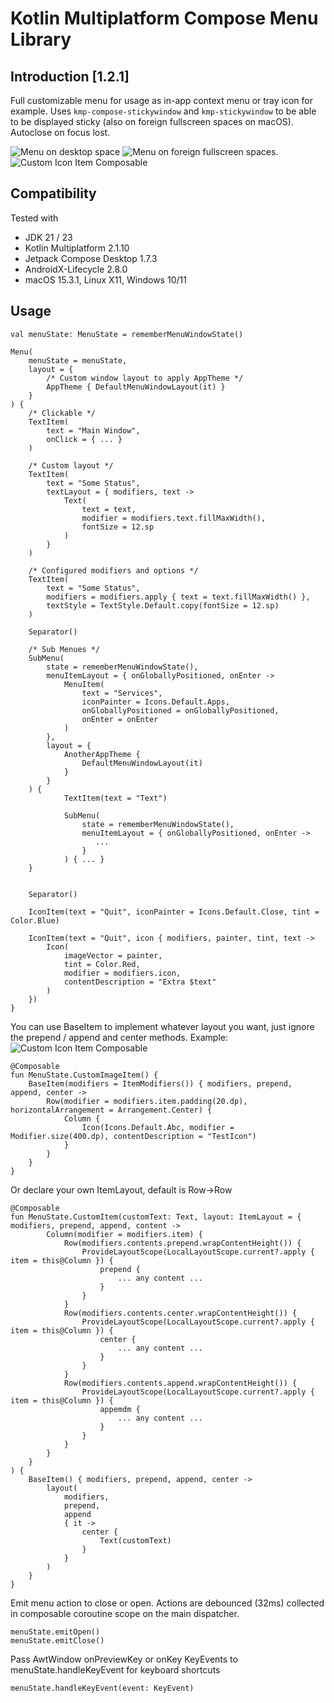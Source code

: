 # Kotlin Multiplatform Compose Menu Library

## Introduction [1.2.1]

Full customizable menu for usage as in-app context menu or tray icon for example.
Uses ```kmp-compose-stickywindow``` and ```kmp-stickywindow``` to be able to be displayed sticky (also on foreign fullscreen spaces on macOS). Autoclose on focus lost.

![Menu on desktop space](/doc/img/desktop-space.png)
![Menu on foreign fullscreen spaces.](/doc/img/fullscreen-space.png)
![Custom Icon Item Composable](/doc/img/custom-icon-item.png)

## Compatibility

Tested with

- JDK 21 / 23
- Kotlin Multiplatform 2.1.10
- Jetpack Compose Desktop 1.7.3
- AndroidX-Lifecycle 2.8.0
- macOS 15.3.1, Linux X11, Windows 10/11

## Usage

```
val menuState: MenuState = rememberMenuWindowState()

Menu(
    menuState = menuState,
    layout = {
        /* Custom window layout to apply AppTheme */
        AppTheme { DefaultMenuWindowLayout(it) }
    }
) {
    /* Clickable */
    TextItem(
        text = "Main Window",
        onClick = { ... }
    )

    /* Custom layout */
    TextItem(
        text = "Some Status",
        textLayout = { modifiers, text ->
            Text(
                text = text,
                modifier = modifiers.text.fillMaxWidth(),
                fontSize = 12.sp
            )
        }
    )

    /* Configured modifiers and options */
    TextItem(
        text = "Some Status",
        modifiers = modifiers.apply { text = text.fillMaxWidth() },
        textStyle = TextStyle.Default.copy(fontSize = 12.sp)
    )

    Separator()

    /* Sub Menues */
    SubMenu(
        state = rememberMenuWindowState(),
        menuItemLayout = { onGloballyPositioned, onEnter ->
            MenuItem(
                text = "Services",
                iconPainter = Icons.Default.Apps,
                onGloballyPositioned = onGloballyPositioned,
                onEnter = onEnter
            )
        },
        layout = {
            AnotherAppTheme {
                DefaultMenuWindowLayout(it)
            }
        }
    ) {
            TextItem(text = "Text")

            SubMenu(
                state = rememberMenuWindowState(),
                menuItemLayout = { onGloballyPositioned, onEnter ->
                   ...
                }
            ) { ... }
    }


    Separator()

    IconItem(text = "Quit", iconPainter = Icons.Default.Close, tint = Color.Blue)

    IconItem(text = "Quit", icon { modifiers, painter, tint, text ->
        Icon(
            imageVector = painter,
            tint = Color.Red,
            modifier = modifiers.icon,
            contentDescription = "Extra $text"
        )
    })
}
```

You can use BaseItem to implement whatever layout you want, just ignore the prepend / append and center methods.
Example:
![Custom Icon Item Composable](/doc/img/custom-icon-item.png)

```
@Composable
fun MenuState.CustomImageItem() {
    BaseItem(modifiers = ItemModifiers()) { modifiers, prepend, append, center ->
        Row(modifier = modifiers.item.padding(20.dp), horizontalArrangement = Arrangement.Center) {
            Column {
                Icon(Icons.Default.Abc, modifier = Modifier.size(400.dp), contentDescription = "TestIcon")
            }
        }
    }
}

```

Or declare your own ItemLayout, default is Row->Row
```
@Composable
fun MenuState.CustomItem(customText: Text, layout: ItemLayout = { modifiers, prepend, append, content ->
        Column(modifier = modifiers.item) {
            Row(modifiers.contents.prepend.wrapContentHeight()) {
                ProvideLayoutScope(LocalLayoutScope.current?.apply { item = this@Column }) {
                    prepend {
                        ... any content ...
                    }
                }
            }
            Row(modifiers.contents.center.wrapContentHeight()) {
                ProvideLayoutScope(LocalLayoutScope.current?.apply { item = this@Column }) {
                    center {
                        ... any content ...
                    }
                }
            }
            Row(modifiers.contents.append.wrapContentHeight()) {
                ProvideLayoutScope(LocalLayoutScope.current?.apply { item = this@Column }) {
                    appemdm {
                        ... any content ...
                    }
                }
            }
        }
    }
) {
    BaseItem() { modifiers, prepend, append, center ->
        layout(
            modifiers,
            prepend,
            append
            { it ->
                center {
                    Text(customText)
                }
            }
        )
    }
}
```

Emit menu action to close or open. Actions are debounced (32ms) collected in composable coroutine scope on the main dispatcher.

```
menuState.emitOpen()
menuState.emitClose()
```

Pass AwtWindow onPreviewKey or onKey KeyEvents to menuState.handleKeyEvent for keyboard shortcuts 
```
menuState.handleKeyEvent(event: KeyEvent)
```